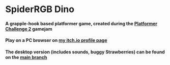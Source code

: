 # SpiderRGB Dino

#### A grapple-hook based platformer game, created during the [Platformer Challenge 2](https://itch.io/jam/platformer-challenge-2) gamejam

#### Play on a PC browser on [my itch.io profile page](https://seby-pacu.itch.io/spidergb-dino)

#### The desktop version (includes sounds, buggy Strawberries) can be found on the [main branch](https://github.com/sebastianpacurar/SpideRGB-Dino-platformer/tree/main)